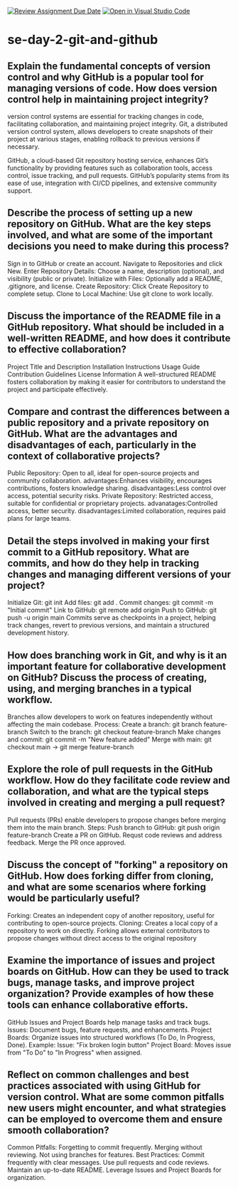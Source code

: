 [![Review Assignment Due Date](https://classroom.github.com/assets/deadline-readme-button-22041afd0340ce965d47ae6ef1cefeee28c7c493a6346c4f15d667ab976d596c.svg)](https://classroom.github.com/a/8wgCKhpZ)
[![Open in Visual Studio Code](https://classroom.github.com/assets/open-in-vscode-2e0aaae1b6195c2367325f4f02e2d04e9abb55f0b24a779b69b11b9e10269abc.svg)](https://classroom.github.com/online_ide?assignment_repo_id=18450742&assignment_repo_type=AssignmentRepo)
# se-day-2-git-and-github
## Explain the fundamental concepts of version control and why GitHub is a popular tool for managing versions of code. How does version control help in maintaining project integrity?
version control systems are essential for tracking changes in code, facilitating collaboration, and maintaining project integrity. Git, a distributed version control system, allows developers to create snapshots of their project at various stages, enabling rollback to previous versions if necessary.

GitHub, a cloud-based Git repository hosting service, enhances Git’s functionality by providing features such as collaboration tools, access control, issue tracking, and pull requests. GitHub’s popularity stems from its ease of use, integration with CI/CD pipelines, and extensive community support.

## Describe the process of setting up a new repository on GitHub. What are the key steps involved, and what are some of the important decisions you need to make during this process?
Sign in to GitHub or create an account.
Navigate to Repositories and click New.
Enter Repository Details: Choose a name, description (optional), and visibility (public or private).
Initialize with Files: Optionally add a README, .gitignore, and license.
Create Repository: Click Create Repository to complete setup.
Clone to Local Machine: Use git clone <repository-url> to work locally.

## Discuss the importance of the README file in a GitHub repository. What should be included in a well-written README, and how does it contribute to effective collaboration?
Project Title and Description
Installation Instructions
Usage Guide
Contribution Guidelines
License Information
A well-structured README fosters collaboration by making it easier for contributors to understand the project and participate effectively.

## Compare and contrast the differences between a public repository and a private repository on GitHub. What are the advantages and disadvantages of each, particularly in the context of collaborative projects?
Public Repository: Open to all, ideal for open-source projects and community collaboration.
advantages:Enhances visibility, encourages contributions, fosters knowledge sharing.
disadvantages:Less control over access, potential security risks.
Private Repository: Restricted access, suitable for confidential or proprietary projects.
advanatages:Controlled access, better security.
disadvantages:Limited collaboration, requires paid plans for large teams.

## Detail the steps involved in making your first commit to a GitHub repository. What are commits, and how do they help in tracking changes and managing different versions of your project?
Initialize Git: git init
Add files: git add .
Commit changes: git commit -m "Initial commit"
Link to GitHub: git remote add origin <repository-url>
Push to GitHub: git push -u origin main
Commits serve as checkpoints in a project, helping track changes, revert to previous versions, and maintain a structured development history.

## How does branching work in Git, and why is it an important feature for collaborative development on GitHub? Discuss the process of creating, using, and merging branches in a typical workflow.
Branches allow developers to work on features independently without affecting the main codebase.
Process:
Create a branch: git branch feature-branch
Switch to the branch: git checkout feature-branch
Make changes and commit: git commit -m "New feature added"
Merge with main: git checkout main → git merge feature-branch

## Explore the role of pull requests in the GitHub workflow. How do they facilitate code review and collaboration, and what are the typical steps involved in creating and merging a pull request?
Pull requests (PRs) enable developers to propose changes before merging them into the main branch.
Steps:
Push branch to GitHub: git push origin feature-branch
Create a PR on GitHub.
Requst code reviews and address feedback.
Merge the PR once approved.

## Discuss the concept of "forking" a repository on GitHub. How does forking differ from cloning, and what are some scenarios where forking would be particularly useful?
Forking: Creates an independent copy of another repository, useful for contributing to open-source projects.
Cloning: Creates a local copy of a repository to work on directly.
Forking allows external contributors to propose changes without direct access to the original repository

## Examine the importance of issues and project boards on GitHub. How can they be used to track bugs, manage tasks, and improve project organization? Provide examples of how these tools can enhance collaborative efforts.
GitHub Issues and Project Boards help manage tasks and track bugs.
Issues: Document bugs, feature requests, and enhancements.
Project Boards: Organize issues into structured workflows (To Do, In Progress, Done).
Example:
Issue: "Fix broken login button"
Project Board: Moves issue from "To Do" to "In Progress" when assigned.

## Reflect on common challenges and best practices associated with using GitHub for version control. What are some common pitfalls new users might encounter, and what strategies can be employed to overcome them and ensure smooth collaboration?
Common Pitfalls:
Forgetting to commit frequently.
Merging without reviewing.
Not using branches for features.
Best Practices:
Commit frequently with clear messages.
Use pull requests and code reviews.
Maintain an up-to-date README.
Leverage Issues and Project Boards for organization.
